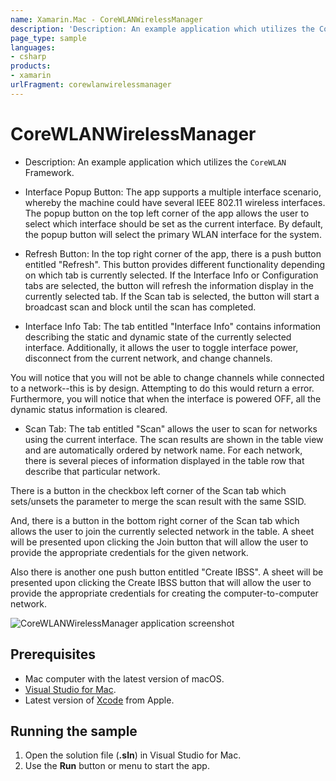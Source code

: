 ```yaml
---
name: Xamarin.Mac - CoreWLANWirelessManager
description: 'Description: An example application which utilizes the CoreWLAN Framework. Interface Popup Button: The app supports a multiple interface scenario,...'
page_type: sample
languages:
- csharp
products:
- xamarin
urlFragment: corewlanwirelessmanager
---
```

# CoreWLANWirelessManager

* Description:
An example application which utilizes the `CoreWLAN` Framework.

* Interface Popup Button:
The app supports a multiple interface scenario, whereby the machine could have several IEEE 802.11 wireless interfaces.  The popup button on the top left corner of the app allows the user to select which interface should be set as the current interface.  By default, the popup button will select the primary WLAN interface for the system.

* Refresh Button:
In the top right corner of the app, there is a push button entitled "Refresh".  This button provides different functionality depending on which tab is currently selected.  If the Interface Info or Configuration tabs are selected, the button will refresh the information display in the currently selected tab.  If the Scan tab is selected, the button will start a broadcast scan and block until the scan has completed.

* Interface Info Tab:
The tab entitled "Interface Info" contains information describing the static and dynamic state of the currently selected interface.  Additionally, it allows the user to toggle interface power, disconnect from the current network, and change channels.  

You will notice that you will not be able to change channels while connected to a network--this is by design.  Attempting to do this would return a error. Furthermore, you will notice that when the interface is powered OFF, all the dynamic status information is cleared.

* Scan Tab:
The tab entitled "Scan" allows the user to scan for networks using the current interface.  The scan results are shown in the table view and are automatically ordered by network name.  For each network, there is several pieces of information displayed in the table row that describe that particular network.  

There is a button in the checkbox left corner of the Scan tab which sets/unsets the parameter to merge the scan result with the same SSID.  

And, there is a button in the bottom right corner of the Scan tab which allows the user to join the currently selected network in the table.  A sheet will be presented upon clicking the Join button that will allow the user to provide the appropriate credentials for the given network.

Also there is another one push button entitled "Create IBSS". A sheet will be presented upon clicking the Create IBSS button that will allow the user to provide the appropriate credentials for creating the computer-to-computer network.

![CoreWLANWirelessManager application screenshot](Screenshots/1.png "CoreWLANWirelessManager application screenshot")

## Prerequisites

* Mac computer with the latest version of macOS.
* [Visual Studio for Mac](https://visualstudio.microsoft.com/vs/mac/).
* Latest version of [Xcode](https://developer.apple.com/xcode/) from Apple.

## Running the sample

1. Open the solution file (**.sln**) in Visual Studio for Mac.
1. Use the **Run** button or menu to start the app.
